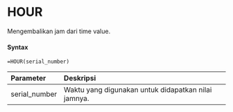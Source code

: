 # HOUR

Mengembalikan jam dari time value.

#### Syntax

```text
=HOUR(serial_number)
```

| Parameter | Deskripsi |
| :--- | :--- |
| serial\_number | Waktu yang digunakan untuk didapatkan nilai jamnya. |

